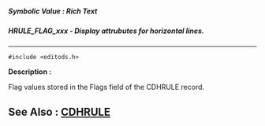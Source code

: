 ##### Symbolic Value : Rich Text
##### HRULE_FLAG_xxx - Display attrubutes for horizontal lines.
---
```
#include <editods.h>
```
**Description :**

Flag values stored in the Flags field of the CDHRULE record.

**See Also :**
[CDHRULE](/reference/Data/CDHRULE)
---
